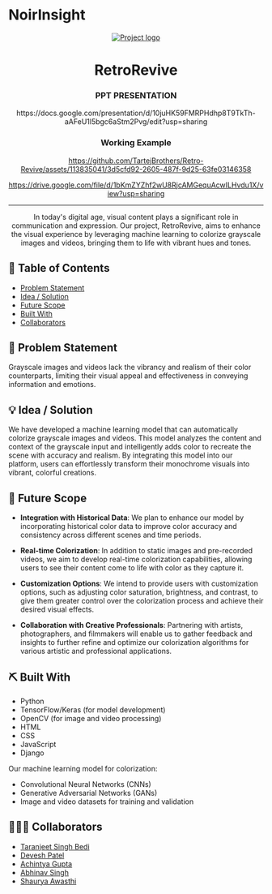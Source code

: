 # NoirInsight

<p align="center">
  <a href="" rel="noopener">
 <img src="static/assets/favicon.ico" alt="Project logo"></a>
</p>
<h1 align="center">RetroRevive</h3>

<h3 align="center">PPT PRESENTATION</h3>
<p align="center">
  https://docs.google.com/presentation/d/10juHK59FMRPHdhp8T9TkTh-aAFeU1l5bgc6aStm2Pvg/edit?usp=sharing
</p>
<h3 align="center">Working Example</h3>
<div align="center">

https://github.com/TartejBrothers/Retro-Revive/assets/113835041/3d5cfd92-2605-487f-9d25-63fe03146358

https://drive.google.com/file/d/1bKmZYZhf2wU8RjcAMGequAcwILHvdu1X/view?usp=sharing

</div>

---

<p align="center"> In today's digital age, visual content plays a significant role in communication and expression. Our project, RetroRevive, aims to enhance the visual experience by leveraging machine learning to colorize grayscale images and videos, bringing them to life with vibrant hues and tones.
</p>

## 📝 Table of Contents

- [Problem Statement](#problem_statement)
- [Idea / Solution](#idea)
- [Future Scope](#future_scope)
- [Built With](#tech_stack)
- [Collaborators](#collaborators)

## 🧐 Problem Statement <a name = "problem_statement"></a>

Grayscale images and videos lack the vibrancy and realism of their color counterparts, limiting their visual appeal and effectiveness in conveying information and emotions.

## 💡 Idea / Solution <a name = "idea"></a>

We have developed a machine learning model that can automatically colorize grayscale images and videos. This model analyzes the content and context of the grayscale input and intelligently adds color to recreate the scene with accuracy and realism. By integrating this model into our platform, users can effortlessly transform their monochrome visuals into vibrant, colorful creations.

## 🚀 Future Scope <a name = "future_scope"></a>

- **Integration with Historical Data**: We plan to enhance our model by incorporating historical color data to improve color accuracy and consistency across different scenes and time periods.

- **Real-time Colorization**: In addition to static images and pre-recorded videos, we aim to develop real-time colorization capabilities, allowing users to see their content come to life with color as they capture it.

- **Customization Options**: We intend to provide users with customization options, such as adjusting color saturation, brightness, and contrast, to give them greater control over the colorization process and achieve their desired visual effects.

- **Collaboration with Creative Professionals**: Partnering with artists, photographers, and filmmakers will enable us to gather feedback and insights to further refine and optimize our colorization algorithms for various artistic and professional applications.

## ⛏️ Built With <a name = "tech_stack"></a>

- Python
- TensorFlow/Keras (for model development)
- OpenCV (for image and video processing)
- HTML
- CSS
- JavaScript
- Django

Our machine learning model for colorization:

- Convolutional Neural Networks (CNNs)
- Generative Adversarial Networks (GANs)
- Image and video datasets for training and validation

## 🧑🏼‍💻 Collaborators <a name = "collaborators"></a>

- [Taranjeet Singh Bedi](https://github.com/TartejBrothers)
- [Devesh Patel](https://github.com/devesh711)
- [Achintya Gupta](https://github.com/AchintyaGupta2763)
- [Abhinav Singh](https://github.com/Nopropernick)
- [Shaurya Awasthi](https://github.com/Shaurya200401)